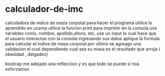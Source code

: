 # calculador-de-imc
calculadora de indice  de maza corpotal
para hacer el programa  utilice lo  aprendido  en ucamp utilice la funcion print para imprimir  en la consola 
use variables  como, nombre, apellido,altura, etc, use un input lo cual hace que el usuario interactue con la consola ingresando sus datos
aplique la formula para calcular el indice de masa corporal 
por ultimo se agreago  una validacion el cual  dependiendo  cual sea su masa es el resultado que arroja ( obesidad , delgadez)

bootcap me adejado una refleccion y es que todo se puede si nos esforzamos 
